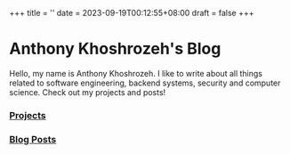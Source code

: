 +++
title = ''
date = 2023-09-19T00:12:55+08:00
draft = false
+++

# Anthony Khoshrozeh's Blog

Hello, my name is Anthony Khoshrozeh. I like to write about all things related to software engineering, backend systems, security and computer science. Check out my projects and posts!
### [Projects](./projects)
### [Blog Posts](./post)
<!-- ### [Resume](./Anthony_Khoshrozeh_Resume.pdf)
### akhoshrozeh@email.com
### [LinkedIn](https://www.linkedin.com/in/anthony-khoshrozeh/) -->

